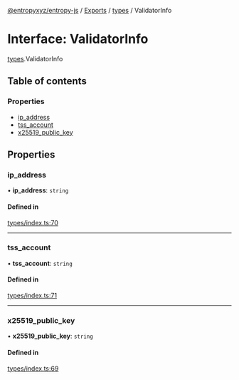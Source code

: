 [@entropyxyz/entropy-js](../README.md) / [Exports](../modules.md) / [types](../modules/types.md) / ValidatorInfo

# Interface: ValidatorInfo

[types](../modules/types.md).ValidatorInfo

## Table of contents

### Properties

- [ip\_address](types.ValidatorInfo.md#ip_address)
- [tss\_account](types.ValidatorInfo.md#tss_account)
- [x25519\_public\_key](types.ValidatorInfo.md#x25519_public_key)

## Properties

### ip\_address

• **ip\_address**: `string`

#### Defined in

[types/index.ts:70](https://github.com/entropyxyz/entropy-js/blob/a7aaa0c/src/types/index.ts#L70)

___

### tss\_account

• **tss\_account**: `string`

#### Defined in

[types/index.ts:71](https://github.com/entropyxyz/entropy-js/blob/a7aaa0c/src/types/index.ts#L71)

___

### x25519\_public\_key

• **x25519\_public\_key**: `string`

#### Defined in

[types/index.ts:69](https://github.com/entropyxyz/entropy-js/blob/a7aaa0c/src/types/index.ts#L69)
